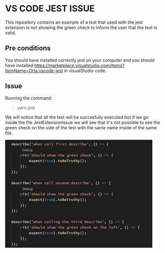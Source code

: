 # VS CODE JEST ISSUE
This repository contains an example of a test that used with the jest extension is 
not showing the green check to inform the user that the test is valid.

## Pre conditions 
You should have installed correctly jest on your computer and you should have installed https://marketplace.visualstudio.com/items?itemName=Orta.vscode-jest in visualStudio code. 

## Issue 
Running the command: 

>yarn jest

We will notice that all the test will be succesfully executed but if we go inside the file JestExtensionIssue we will see that it's not possible to see the green check on the side of the test with the same name inside of the same file. 

![Issue image](jest-extension-issue.png)